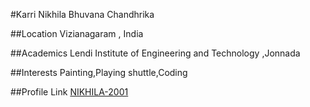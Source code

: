#Karri Nikhila Bhuvana Chandhrika

##Location
Vizianagaram , India

##Academics
Lendi Institute of Engineering and Technology ,Jonnada

##Interests
Painting,Playing shuttle,Coding

##Profile Link
[NIKHILA-2001](https://github.com/NIKHILA-2001/)
